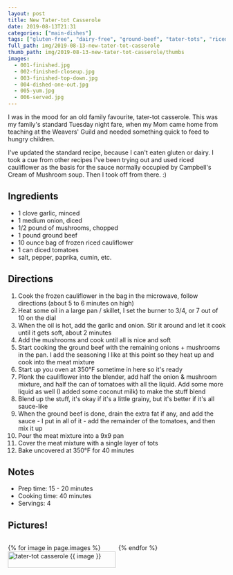 ```yaml
---
layout: post
title: New Tater-tot Casserole
date: 2019-08-13T21:31
categories: ["main-dishes"]
tags: ["gluten-free", "dairy-free", "ground-beef", "tater-tots", "riced-cauliflower"]
full_path: img/2019-08-13-new-tater-tot-casserole
thumb_path: img/2019-08-13-new-tater-tot-casserole/thumbs
images:
  - 001-finished.jpg
  - 002-finished-closeup.jpg
  - 003-finished-top-down.jpg
  - 004-dished-one-out.jpg
  - 005-yum.jpg
  - 006-served.jpg
---
```


I was in the mood for an old family favourite, tater-tot casserole. This was my family's standard Tuesday night fare, when my Mom came home from teaching at the Weavers' Guild and needed something quick to feed to hungry children.

I've updated the standard recipe, because I can't eaten gluten or dairy. I took a cue from other recipes I've been trying out and used riced cauliflower as the basis for the sauce normally occupied by Campbell's Cream of Mushroom soup. Then I took off from there. :)

## Ingredients

* 1 clove garlic, minced
* 1 medium onion, diced
* 1/2 pound of mushrooms, chopped
* 1 pound ground beef
* 10 ounce bag of frozen riced cauliflower
* 1 can diced tomatoes
* salt, pepper, paprika, cumin, etc.

## Directions

1. Cook the frozen cauliflower in the bag in the microwave, follow directions (about 5 to 6 minutes on high)
2. Heat some oil in a large pan / skillet, I set the burner to 3/4, or 7 out of 10 on the dial
3. When the oil is hot, add the garlic and onion. Stir it around and let it cook until it gets soft, about 2 minutes
4. Add the mushrooms and cook until all is nice and soft
5. Start cooking the ground beef with the remaining onions + mushrooms in the pan. I add the seasoning I like at this point so they heat up and cook into the meat mixture
6. Start up you oven at 350&deg;F sometime in here so it's ready
5. Plonk the cauliflower into the blender, add half the onion & mushroom mixture, and half the can of tomatoes with all the liquid. Add some more liquid as well (I added some coconut milk) to make the stuff blend
6. Blend up the stuff, it's okay if it's a little grainy, but it's better if it's all sauce-like
7. When the ground beef is done, drain the extra fat if any, and add the sauce - I put in all of it - add the remainder of the tomatoes, and then mix it up
8. Pour the meat mixture into a 9x9 pan
9. Cover the meat mixture with a single layer of tots
10. Bake uncovered at 350&deg;F for 40 minutes

## Notes

* Prep time: 15 - 20 minutes
* Cooking time: 40 minutes
* Servings: 4

## Pictures!

<div style="display: grid; grid-gap: 0.5em; grid-template-columns: repeat(auto-fill, minmax(200px, 1fr)); ">

{% for image in page.images %}
<a href="{{ site.baseurl }}/{{ page.full_path }}/{{ image }}" title="click to open in new window" target="_blank" rel="noopenner noreferrer">
<img src="{{ site.baseurl }}/{{ page.thumb_path }}/{{ image }}" alt="tater-tot casserole {{ image }}" style="width: 100%; margin: 0;" />
</a>

{% endfor %}

</div>
